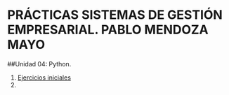 # PRÁCTICAS SISTEMAS DE GESTIÓN EMPRESARIAL. PABLO MENDOZA MAYO

##Unidad 04: Python.

1. [Ejercicios iniciales](./pr_01/iniciales.md)
2. 
